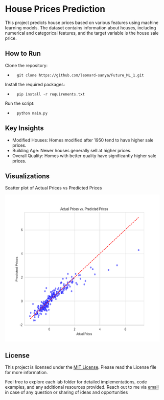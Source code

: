 # House Prices Prediction

This project predicts house prices based on various features using machine learning models. The dataset contains information about houses, including numerical and categorical features, and the target variable is the house sale price.

## How to Run
Clone the repository:
-       git clone https://github.com/leonard-sanya/Future_ML_1.git
Install the required packages:

-       pip install -r requirements.txt

Run the script:
-       python main.py

## Key Insights
- Modified Houses: Homes modified after 1950 tend to have higher sale prices.
- Building Age: Newer houses generally sell at higher prices.
- Overall Quality: Homes with better quality have significantly higher sale prices.

## Visualizations
Scatter plot of Actual Prices vs Predicted Prices

<img src="https://github.com/leonard-sanya/Future_ML_1/blob/main/output_images/Actual_vs_predicted.png" width="640" height="480"/>

## License

This project is licensed under the [MIT License](LICENSE.md). Please read the License file for more information.

Feel free to explore each lab folder for detailed implementations, code examples, and any additional resources provided. Reach out to me via [email](lsanya@aimsammi.org) in case of any question or sharing of ideas and opportunities
